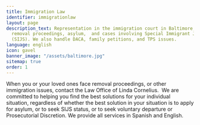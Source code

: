 ```yaml
---
title: Immigration Law
identifier: immigrationlaw
layout: page
description_text: Representation in the immigration court in Baltimore,  including
  removal proceedings, asylum,  and cases involving Special Immigrant Juvenile Status
  (SIJS). We also handle DACA, family petitions, and TPS issues.
language: english
icon: gavel
banner_image: "/assets/baltimore.jpg"
sitemap: true
order: 1
---
```


When you or your loved ones face removal proceedings, or other immigration issues, contact the Law Office of Linda Cornelius.  We are committed to helping you find the best solutions for your individual situation, regardless of whether the best solution in your situation is to apply for asylum, or to seek SIJS status, or to seek voluntary departure or Prosecutorial Discretion. We provide all services in Spanish and English.